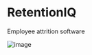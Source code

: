 # RetentionIQ
Employee attrition software


![image](https://github.com/user-attachments/assets/bbc063c1-c6af-4d78-a2cc-0fc7c0387a50)
